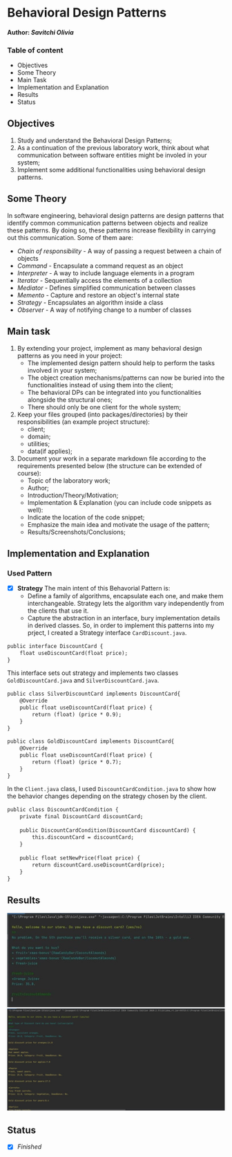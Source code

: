 # Behavioral Design Patterns

#### Author: *Savitchi Olivia*

### Table of content

* Objectives
* Some Theory
* Main Task
* Implementation and Explanation
* Results
* Status

## Objectives

1. Study and understand the Behavioral Design Patterns;
2. As a continuation of the previous laboratory work, think about what communication between software entities might be involed in your system;
3. Implement some additional functionalities using behavioral design patterns.

## Some Theory

In software engineering, behavioral design patterns are design patterns that identify common communication patterns between objects and realize these patterns. By doing so, these patterns increase flexibility in carrying out this communication. Some of them aare:
* *Chain of responsibility* - A way of passing a request between a chain of objects
* *Command* - Encapsulate a command request as an object
* *Interpreter* - A way to include language elements in a program
* *Iterator* - Sequentially access the elements of a collection
* *Mediator* - Defines simplified communication between classes
* *Memento* - Capture and restore an object's internal state
* *Strategy* - Encapsulates an algorithm inside a class
* *Observer* - A way of notifying change to a number of classes

## Main task

1. By extending your project, implement as many behavioral design patterns as you need in your project:
    * The implemented design pattern should help to perform the tasks involved in your system;
    * The object creation mechanisms/patterns can now be buried into the functionalities instead of using them into the client;
    * The behavioral DPs can be integrated into you functionalities alongside the structural ones;
    * There should only be one client for the whole system;
2. Keep your files grouped (into packages/directories) by their responsibilities (an example project structure):
    * client;
    * domain;
    * utilities;
    * data(if applies);
3. Document your work in a separate markdown file according to the requirements presented below (the structure can be extended of course):
   * Topic of the laboratory work;
   * Author;
   * Introduction/Theory/Motivation;
   * Implementation & Explanation (you can include code snippets as well):
   * Indicate the location of the code snippet;
   * Emphasize the main idea and motivate the usage of the pattern;
   * Results/Screenshots/Conclusions;

## Implementation and Explanation

### Used Pattern

- [x] **Strategy**  The main intent of this Behavorial Pattern is:
   * Define a family of algorithms, encapsulate each one, and make them interchangeable. Strategy lets the algorithm vary independently from the clients that use it.
   * Capture the abstraction in an interface, bury implementation details in derived classes.
So, in order to implement this patterns into my prject, I created a Strategy interface ``CardDiscount.java``.
```
public interface DiscountCard {
    float useDiscountCard(float price);
}
```
This interface sets out strategy and implements two classes ``GoldDiscountCard.java`` and ``SilverDiscountCard.java``. 
```
public class SilverDiscountCard implements DiscountCard{
    @Override
    public float useDiscountCard(float price) {
        return (float) (price * 0.9);
    }
}
```
```
public class GoldDiscountCard implements DiscountCard{
    @Override
    public float useDiscountCard(float price) {
        return (float) (price * 0.7);
    }
}
```
In the ``Client.java`` class, I used ``DiscountCardCondition.java`` to show how the behavior changes depending on the strategy chosen by the client.
```
public class DiscountCardCondition {
    private final DiscountCard discountCard;

    public DiscountCardCondition(DiscountCard discountCard) {
        this.discountCard = discountCard;
    }

    public float setNewPrice(float price) {
        return discountCard.useDiscountCard(price);
    }
}
```

## Results
![alt text](img/img1.jpg)
![alt text](img/img2.jpg)

## Status
- [x] *Finished*

